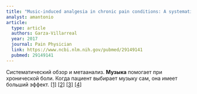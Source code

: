 ```yaml
---
title: "Music-induced analgesia in chronic pain conditions: A systematic review and meta-analysis"
analyst: amantonio
article:
  type: article
  authors: Garza-Villarreal
  year: 2017
  journal: Pain Physician
  link: https://www.ncbi.nlm.nih.gov/pubmed/29149141
  pubmed: 29149141
---
```


Систематический обзор и метаанализ. **Музыка** помогает при хронической боли. Когда пациент выбирает музыку сам, она имеет больший эффект. [[1]](https://www.ncbi.nlm.nih.gov/pubmed/27760797) [[2]](https://www.ncbi.nlm.nih.gov/pubmed/27524661) [[3]](https://www.ncbi.nlm.nih.gov/pubmed/27263418) [[4]](https://www.ncbi.nlm.nih.gov/pubmed/23107431)
